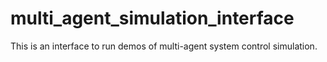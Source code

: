 # multi_agent_simulation_interface
This is an interface to run demos of multi-agent system control simulation.
